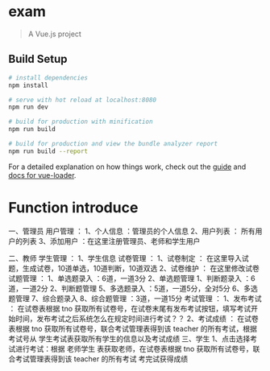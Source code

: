 # exam

> A Vue.js project

## Build Setup

``` bash
# install dependencies
npm install

# serve with hot reload at localhost:8080
npm run dev

# build for production with minification
npm run build

# build for production and view the bundle analyzer report
npm run build --report
```

For a detailed explanation on how things work, check out the [guide](http://vuejs-templates.github.io/webpack/) and [docs for vue-loader](http://vuejs.github.io/vue-loader).

#  Function introduce

一、管理员
    用户管理 ： 
    1、个人信息 ：管理员的个人信息
    2、用户列表 ： 所有用户的列表
    3、添加用户 ：在这里注册管理员、老师和学生用户

二、教师
    学生管理 ： 
    1、学生信息
    试卷管理 ：
    1、试卷制定 ： 在这里导入试题，生成试卷，10道单选，10道判断，10道双选
    2、试卷维护 ： 在这里修改试卷
    试题管理 ：
    1、单选题录入 ：6道，一道3分
    2、单选题管理
    1、判断题录入 ：6道，一道2分
    2、判断题管理
    5、多选题录入 ：5道，一道5分，全对5分
    6、多选题管理
    7、综合题录入 
    8、综合题管理 ：3道，一道15分
    考试管理 ： 
    1、发布考试 ： 在试卷表根据 tno 获取所有试卷号，在试卷末尾有发布考试按钮，填写考试开始时间，发布考试之后系统怎么在规定时间进行考试？？
    2、考试成绩 ： 在试卷表根据 tno 获取所有试卷号，联合考试管理表得到该 teacher 的所有考试，根据考试号从 学生考试表获取所有学生的信息以及考试成绩
三、学生
    1、点击选择考试进行考试：根据 老师学生 表获取老师，在试卷表根据 tno 获取所有试卷号，联合考试管理表得到该 teacher 的所有考试
        考完试获得成绩
